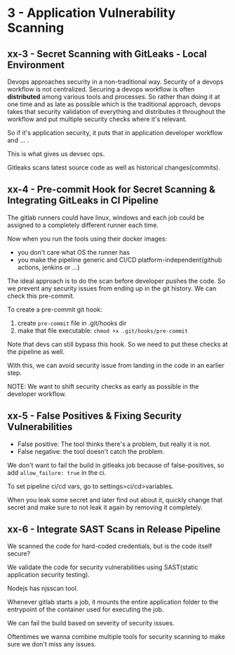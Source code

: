 # 3 - Application Vulnerability Scanning

## xx-3 - Secret Scanning with GitLeaks - Local Environment
Devops approaches security in a non-traditional way. Security of a devops workflow is not centralized. Securing a devops workflow is
often **distributed** among various tools and processes. So rather than doing it at one time and as late as possible which is the
traditional approach, devops takes that security validation of everything and distributes it throughout the workflow and put
multiple security checks where it's relevant.

So if it's application security, it puts that in application developer workflow and ... .

This is what gives us devsec ops.

Gitleaks scans latest source code as well as historical changes(commits).

## xx-4 - Pre-commit Hook for Secret Scanning & Integrating GitLeaks in CI Pipeline
The gitlab runners could have linux, windows and each job could be assigned to a completely different runner each time.

Now when you run the tools using their docker images:
- you don't care what OS the runner has
- you make the pipeline generic and CI/CD platform-independent(github actions, jenkins or ...)

The ideal approach is to do the scan before developer pushes the code. So we prevent any security issues from ending up in the
git history. We can check this pre-commit.

To create a pre-commit git hook:
1. create `pre-commit` file in .git/hooks dir
2. make that file executable: `chmod +x .git/hooks/pre-commit`

Note that devs can still bypass this hook. So we need to put these checks at the pipeline as well.

With this, we can avoid security issue from landing in the code in an earlier step.

NOTE: We want to shift security checks as early as possible in the developer workflow.

## xx-5 - False Positives & Fixing Security Vulnerabilities
- False positive: The tool thinks there's a problem, but really it is not.
- False negative: the tool doesn't catch the problem.

We don't want to fail the build in gitleaks job because of false-positives, so add `allow_failure: true` in the ci.

To set pipeline ci/cd vars, go to settings>ci/cd>variables.

When you leak some secret and later find out about it, quickly change that secret and make sure to not leak it again by removing it completely.

## xx-6 - Integrate SAST Scans in Release Pipeline
We scanned the code for hard-coded credentials, but is the code itself secure?

We validate the code for security vulnerabilities using SAST(static application security testing).

Nodejs has njsscan tool.

Whenever gitlab starts a job, it mounts the entire application folder to the entrypoint of the container used for executing the job.

We can fail the build based on severity of security issues.

Oftentimes we wanna combine multiple tools for security scanning to make sure we don't miss any issues.